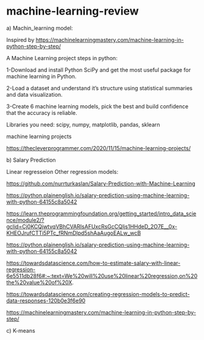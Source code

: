 # machine-learning-review

a) Machin_learning model:

Inspired by https://machinelearningmastery.com/machine-learning-in-python-step-by-step/

A Machine Learning project steps in python: 

1-Download and install Python SciPy and get the most useful package for machine learning in Python.

2-Load a dataset and understand it’s structure using statistical summaries and data visualization.

3-Create 6 machine learning models, pick the best and build confidence that the accuracy is reliable.

Libraries you need: scipy, numpy, matplotlib, pandas, sklearn



machine learning projects

https://thecleverprogrammer.com/2020/11/15/machine-learning-projects/
  


b) Salary Prediction

Linear regresseion
Other regression models:

https://github.com/nurrturkaslan/Salary-Prediction-with-Machine-Learning

https://python.plainenglish.io/salary-prediction-using-machine-learning-with-python-64155c8a5042

https://learn.theprogrammingfoundation.org/getting_started/intro_data_science/module2/?gclid=Cj0KCQjwtvqVBhCVARIsAFUxcRsGcCQIjs1HHdeD_2O7E__0x-KHEOJrufCTTi5PTc_fRNmDlpd5shAaAugoEALw_wcB

https://python.plainenglish.io/salary-prediction-using-machine-learning-with-python-64155c8a5042

https://towardsdatascience.com/how-to-estimate-salary-with-linear-regression-6e5511db28f6#:~:text=We%20will%20use%20linear%20regression,on%20the%20value%20of%20X.

https://towardsdatascience.com/creating-regression-models-to-predict-data-responses-120b0e3f6e90

https://machinelearningmastery.com/machine-learning-in-python-step-by-step/



c) K-means
